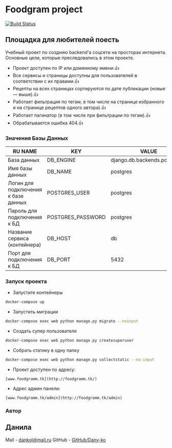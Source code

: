 # Foodgram project

[![Build Status](https://travis-ci.org/joemccann/dillinger.svg?branch=master)](https://travis-ci.org/joemccann/dillinger)

## Площадка для любителей поесть

Учебный проект по созднию backend'а соцсети на просторах интернета.
Основные цели, которые преследовались в этом проекте.

- Проект доступен по IP или доменному имени.👍
- Все сервисы и страницы доступны для пользователей в соответствии с их правами.👍
- Рецепты на всех страницах сортируются по дате публикации (новые — выше).👍
- Работает фильтрация по тегам, в том числе на странице избранного и на странице рецептов одного автора).👍
- Работает пагинатор (в том числе при фильтрации по тегам).👍
- Обрабатывается ошибка 404.👍

### Значения Базы Данных

| RU NAME | KEY | VALUE |
| ------ | ------ | ------ |
| База данных | DB_ENGINE | django.db.backends.postgresql |
| Имя базы данных | DB_NAME | postgres |
| Логин для подключения к базе данных | POSTGRES_USER | postgres |
| Пароль для подключения к БД | POSTGRES_PASSWORD | postgres |
| Название сервиса (контейнера) | DB_HOST | db |
| Порт для подключения к БД | DB_PORT | 5432 |


### Запуск проекта

- Запустите контейнеры
```sh
docker-compose up
``` 
- Запустить миграции
```sh
docker-compose exec web python manage.py migrate --noinput
```
- Создать супер пользователя
```sh
docker-compose exec web python manage.py createsuperuser
```
- Собрать статику в одну папку
```sh
docker-compose exec web python manage.py collectstatic --no-input 
```
- Проект доступен по адресу:
```
[www.foodgramm.tk](http://foodgramm.tk/)
```
- Адрес админ панели:
```
[www.foodgramm.tk/admin](http://foodgramm.tk/admin)
```

### Автор

## Данила
Mail - dankol@mail.ru
GitHub - [GitHub/Dany-ko](https://github.com/Dany-ko)
